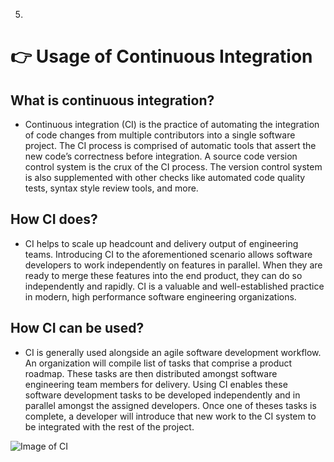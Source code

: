5.

# :point_right: Usage of Continuous Integration

## What is continuous integration?
* Continuous integration (CI) is the practice of automating the integration of code changes from multiple contributors into a single software project. The CI process is comprised of automatic tools that assert the new code’s correctness before integration. A source code version control system is the crux of the CI process. The version control system is also supplemented with other checks like automated code quality tests, syntax style review tools, and more. 

## How CI does?
* CI helps to scale up headcount and delivery output of engineering teams. Introducing CI to the aforementioned scenario allows software developers to work independently on features in parallel. When they are ready to merge these features into the end product, they can do so independently and rapidly. CI is a valuable and well-established practice in modern, high performance software engineering organizations.

## How CI can be used?
* CI is generally used alongside an agile software development workflow. An organization will compile list of tasks that comprise a product roadmap. These tasks are then distributed amongst software engineering team members for delivery. Using CI enables these software development tasks to be developed independently and in parallel amongst the assigned developers. Once one of theses tasks is complete, a developer will introduce that new work to the CI system to be integrated with the rest of the project.

![Image of CI](https://www.exoscale.com/static/syslog/2018-11-08-what-is-ci/what-is-continuous-integration.png)